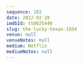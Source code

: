 ```yaml
---
sequence: 102
date: 2012-02-28
imdbId: tt0025440
slug: the-lucky-texan-1934
venue: null
venueNotes: null
medium: Netflix
mediumNotes: null
---
```

